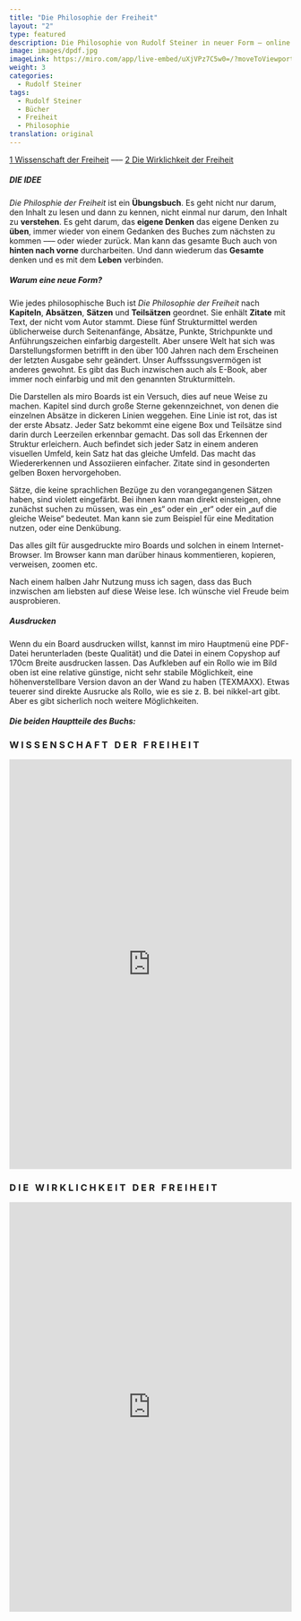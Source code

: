 ```yaml
---
title: "Die Philosophie der Freiheit"
layout: "2"
type: featured
description: Die Philosophie von Rudolf Steiner in neuer Form – online und offline
image: images/dpdf.jpg
imageLink: https://miro.com/app/live-embed/uXjVPz7C5w0=/?moveToViewport=-569,-835,2733,2076&embedId=794255096956
weight: 3
categories:
  - Rudolf Steiner
tags:
  - Rudolf Steiner
  - Bücher
  - Freiheit
  - Philosophie
translation: original
---
```


[1 Wissenschaft der Freiheit](https://miro.com/app/live-embed/uXjVPz7C5w0=/?moveToViewport=-569,-835,2733,2076&embedId=794255096956) ––– [2 Die Wirklichkeit der Freiheit](https://miro.com/app/live-embed/uXjVMVLQMDw=/?moveToViewport=-4694,-2900,2852,2394&embedId=798473962857)
##### DIE IDEE

*Die Philosphie der Freiheit* ist ein **Übungsbuch**. Es geht nicht nur darum, den Inhalt zu lesen und dann zu kennen, nicht einmal nur darum, den Inhalt zu **verstehen**. Es geht darum, das **eigene Denken** das eigene Denken zu **üben**, immer wieder von einem Gedanken des Buches zum nächsten zu kommen ––– oder wieder zurück. Man kann das gesamte Buch auch von **hinten nach vorne** durcharbeiten. Und dann wiederum das **Gesamte** denken und es mit dem **Leben** verbinden.

##### Warum eine neue Form?

Wie jedes philosophische Buch ist *Die Philosophie der Freiheit* nach **Kapiteln**, **Absätzen**, **Sätzen** und **Teilsätzen** geordnet. Sie enhält **Zitate** mit Text, der nicht vom Autor stammt. Diese fünf Strukturmittel werden üblicherweise durch Seitenanfänge, Absätze, Punkte, Strichpunkte und Anführungszeichen einfarbig dargestellt. Aber unsere Welt hat sich was Darstellungsformen betrifft in den über 100 Jahren nach dem Erscheinen der letzten Ausgabe sehr geändert. Unser Auffsssungsvermögen ist anderes gewohnt. Es gibt das Buch inzwischen auch als E-Book, aber immer noch einfarbig und mit den genannten Strukturmitteln.

Die Darstellen als miro Boards ist ein Versuch, dies auf neue Weise zu machen. Kapitel sind durch große Sterne gekennzeichnet, von denen die einzelnen Absätze in dickeren Linien weggehen. Eine Linie ist rot, das ist der erste Absatz. Jeder Satz bekommt eine eigene Box und Teilsätze sind darin durch Leerzeilen erkennbar gemacht. Das soll das Erkennen der Struktur erleichern. Auch befindet sich jeder Satz in einem anderen visuellen Umfeld, kein Satz hat das gleiche Umfeld. Das macht das Wiedererkennen und Assoziieren einfacher. Zitate sind in gesonderten gelben Boxen hervorgehoben.

Sätze, die keine sprachlichen Bezüge zu den vorangegangenen Sätzen haben, sind violett eingefärbt. Bei ihnen kann man direkt einsteigen, ohne zunächst suchen zu müssen, was ein „es“ oder ein „er“ oder ein „auf die gleiche Weise“ bedeutet. Man kann sie zum Beispiel für eine Meditation nutzen, oder eine Denkübung.

Das alles gilt für ausgedruckte miro Boards und solchen in einem Internet-Browser. Im Browser kann man darüber hinaus kommentieren, kopieren, verweisen, zoomen etc.

Nach einem halben Jahr Nutzung muss ich sagen, dass das Buch inzwischen am liebsten auf diese Weise lese. Ich wünsche viel Freude beim ausprobieren.

##### Ausdrucken

Wenn du ein Board ausdrucken willst, kannst im miro Hauptmenü eine PDF-Datei herunterladen (beste Qualität) und die Datei in einem Copyshop auf 170cm Breite ausdrucken lassen. Das Aufkleben auf ein Rollo wie im Bild oben ist eine relative günstige, nicht sehr stabile Möglichkeit, eine höhenverstellbare Version davon an der Wand zu haben (TEXMAXX). Etwas teuerer sind direkte Ausrucke als Rollo, wie es sie z. B. bei nikkel-art gibt. Aber es gibt sicherlich noch weitere Möglichkeiten.

##### Die beiden Hauptteile des Buchs:
### W I S S E N S C H A F T &nbsp; D E R &nbsp; F R E I H E I T

<iframe width="100%" height="732" src="https://miro.com/app/live-embed/uXjVPz7C5w0=/?moveToViewport=-569,-835,2733,2076&embedId=794255096956" frameborder="0" scrolling="no" allow="fullscreen; clipboard-read; clipboard-write" allowfullscreen></iframe>

### D I E &nbsp; W I R K L I C H K E I T &nbsp; D E R &nbsp; F R E I H E I T

<iframe width="100%" height="732" src="https://miro.com/app/live-embed/uXjVMVLQMDw=/?moveToViewport=-4694,-2900,2852,2394&embedId=798473962857" frameborder="0" scrolling="no" allow="fullscreen; clipboard-read; clipboard-write" allowfullscreen></iframe>